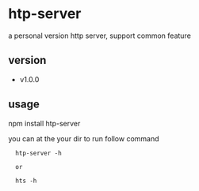 # htp-server

a personal version http server, support common feature

## version

- v1.0.0

## usage

npm install htp-server

you can at the your dir to run follow command

      htp-server -h

      or

      hts -h









